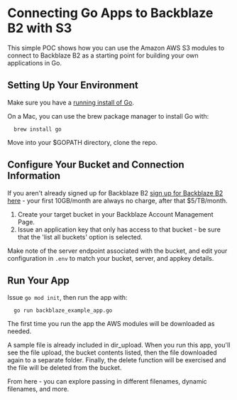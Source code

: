# Connecting Go Apps to Backblaze B2 with S3

This simple POC shows how you can use the Amazon AWS S3 modules to connect to Backblaze B2 as a starting point for building your own applications in Go.

## Setting Up Your Environment

Make sure you have a [running install of Go](https://golang.org/doc/install).

On a Mac, you can use the brew package manager to install Go with:

```shell
  brew install go
```
Move into your $GOPATH directory, clone the repo.

## Configure Your Bucket and Connection Information

If you aren't already signed up for Backblaze B2 [sign up for Backblaze B2 here](https://www.backblaze.com/b2/sign-up.html?referrer=giantravens) - your first 10GB/month are always no charge, after that $5/TB/month.

1. Create your target bucket in your Backblaze Account Management Page. 
2. Issue an application key that only has access to that bucket - be sure that the 'list all buckets' option is selected.

Make note of the server endpoint associated with the bucket, and edit your configuration in `.env` to match your bucket, server, and appkey details.

## Run Your App

Issue `go mod init`, then run the app with:

```golang
  go run backblaze_example_app.go
```

The first time you run the app the AWS modules will be downloaded as needed.

A sample file is already included in dir_upload. When you run this app, you'll see the file upload, the bucket contents listed, then the file downloaded again to a separate folder. Finally, the delete function will be exercised and the file will be deleted from the bucket.

From here -  you can explore passing in different filenames, dynamic filenames, and more. 
